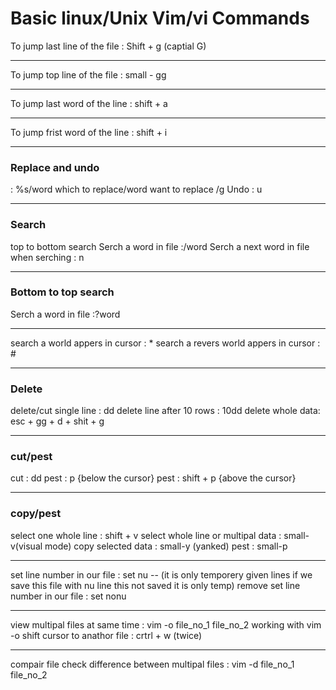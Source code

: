 <h1> Basic linux/Unix Vim/vi Commands </h1>

To jump last line of the file : Shift + g (captial G)
**************************************************************************************************************
To jump top line of the file : small - gg
**************************************************************************************************************
To jump last word of the line : shift + a
**************************************************************************************************************
To jump frist word of the line : shift + i
**************************************************************************************************************

<h3>Replace and undo</h3>

: %s/word which to replace/word want to replace /g
Undo : u
**************************************************************************************************************

<h3>Search</h3>

top to bottom search
Serch a word in file :/word
Serch a next word in file when serching : n
**************************************************************************************************************

<h3>Bottom to top search </h3>
  
Serch a word in file :?word

**************************************************************************************************************
search a world appers in cursor : *
search a revers world appers in cursor : #
**************************************************************************************************************

<h3>Delete</h3>

delete/cut single line : dd
delete line after 10 rows : 10dd
delete whole data: esc + gg + d + shit + g
**************************************************************************************************************

<h3>cut/pest</h3>

cut : dd
pest : p {below the cursor}
pest : shift + p {above the cursor}
**************************************************************************************************************

<h3>copy/pest</h3>

select one whole line : shift + v
select whole line or multipal  data : small-v(visual mode)
copy selected data : small-y (yanked)
pest : small-p
**************************************************************************************************************
set line number in our file : set nu --
(it is only temporery given lines if we save this file with nu line this not saved it is only temp)
remove set line number in our file : set nonu
****************************************************************************************************************
view multipal files at same time : vim -o file_no_1 file_no_2
working with vim -o  shift cursor to  anathor file : crtrl + w (twice)
***************************************************************************************************************
compair file 
check difference between multipal files : vim -d file_no_1 file_no_2




